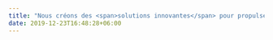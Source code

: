 ```yaml
---
title: "Nous créons des <span>solutions innovantes</span> pour propulser votre <span>réussite</span>"
date: 2019-12-23T16:48:28+06:00
---
```

